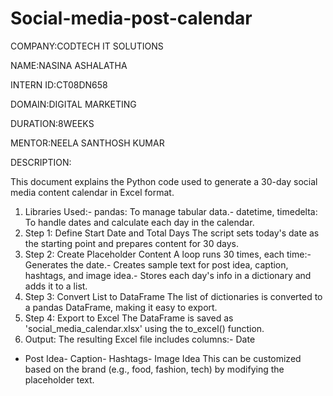 # Social-media-post-calendar

COMPANY:CODTECH IT SOLUTIONS

NAME:NASINA ASHALATHA

INTERN ID:CT08DN658

DOMAIN:DIGITAL MARKETING

DURATION:8WEEKS

MENTOR:NEELA SANTHOSH KUMAR

DESCRIPTION:

 This document explains the Python code used to generate a 30-day social media content calendar
 in Excel format.
 
 1. Libraries Used:- pandas: To manage tabular data.- datetime, timedelta: To handle dates and calculate each day in the calendar.
 2. Step 1: Define Start Date and Total Days
 The script sets today's date as the starting point and prepares content for 30 days.
 3. Step 2: Create Placeholder Content
 A loop runs 30 times, each time:- Generates the date.- Creates sample text for post idea, caption, hashtags, and image idea.- Stores each day's info in a dictionary and adds it to a list.
 4. Step 3: Convert List to DataFrame
 The list of dictionaries is converted to a pandas DataFrame, making it easy to export.
 5. Step 4: Export to Excel
 The DataFrame is saved as 'social_media_calendar.xlsx' using the to_excel() function.
 6. Output:
 The resulting Excel file includes columns:- Date
- Post Idea- Caption- Hashtags- Image Idea
 This can be customized based on the brand (e.g., food, fashion, tech) by modifying the placeholder text.
